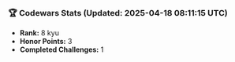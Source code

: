 ### 🏆 Codewars Stats (Updated: 2025-04-18 08:11:15 UTC)

- **Rank:** 8 kyu
- **Honor Points:** 3
- **Completed Challenges:** 1
